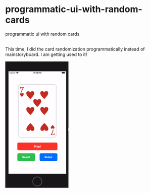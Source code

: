# programmatic-ui-with-random-cards
programmatic ui with random cards
<br>
<br>
<p> This time, I did the card randomization programmatically instead of mainstoryboard. I am getting used to it!</p>

<img src="https://github.com/kilik42/programmatic-ui-with-random-cards/blob/master/cardRandomization.gif" alt="" width=200>
